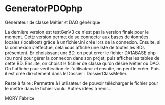 # GeneratorPDOphp
Générateur de classe Métier et DAO générique

La dernière version est testGenV3 ce n'est pas la version finale pour le moment.
Cette version permet de se connecter aux bases de données locales (localhost) grâce à un fichier.ini crée lors de la connexion.
Ensuite, si la connexion s'effectue, cela nous affiche une liste de toutes les BDs présentent.
En choisissant une BD, on peut créer le fichier DATABASE.php (ou non) pour gérer la connexion dans son projet, puis afficher les tables de cette BD.
Ensuite, on choisit le fichier de classe qu'on désire Métier ou DAO.
On l'affiche pour vérification de l'utilisateur et ensuite, on peut le créer.
Puis il est créé directement dans le Dossier : DossierClassMetier.


Reste à faire :
Permettre à l'utilisateur de pouvoir télécharger le fichier pour le mettre dans le fichier voulu.
Autres idées à venir...


MORY Fabrice
